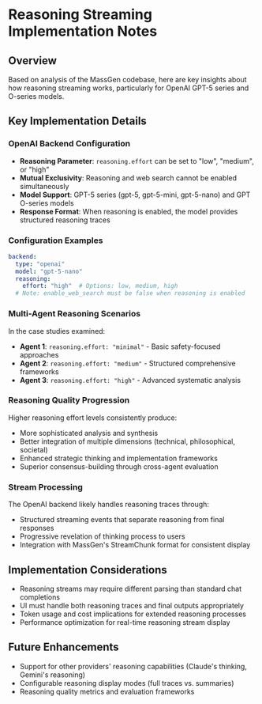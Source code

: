 # Reasoning Streaming Implementation Notes

## Overview
Based on analysis of the MassGen codebase, here are key insights about how reasoning streaming works, particularly for OpenAI GPT-5 series and O-series models.

## Key Implementation Details

### OpenAI Backend Configuration
- **Reasoning Parameter**: `reasoning.effort` can be set to "low", "medium", or "high" 
- **Mutual Exclusivity**: Reasoning and web search cannot be enabled simultaneously
- **Model Support**: GPT-5 series (gpt-5, gpt-5-mini, gpt-5-nano) and GPT O-series models
- **Response Format**: When reasoning is enabled, the model provides structured reasoning traces

### Configuration Examples
```yaml
backend:
  type: "openai"
  model: "gpt-5-nano"
  reasoning:
    effort: "high"  # Options: low, medium, high
  # Note: enable_web_search must be false when reasoning is enabled
```

### Multi-Agent Reasoning Scenarios
In the case studies examined:
- **Agent 1**: `reasoning.effort: "minimal"` - Basic safety-focused approaches
- **Agent 2**: `reasoning.effort: "medium"` - Structured comprehensive frameworks  
- **Agent 3**: `reasoning.effort: "high"` - Advanced systematic analysis

### Reasoning Quality Progression
Higher reasoning effort levels consistently produce:
- More sophisticated analysis and synthesis
- Better integration of multiple dimensions (technical, philosophical, societal)
- Enhanced strategic thinking and implementation frameworks
- Superior consensus-building through cross-agent evaluation

### Stream Processing
The OpenAI backend likely handles reasoning traces through:
- Structured streaming events that separate reasoning from final responses
- Progressive revelation of thinking process to users
- Integration with MassGen's StreamChunk format for consistent display

## Implementation Considerations
- Reasoning streams may require different parsing than standard chat completions
- UI must handle both reasoning traces and final outputs appropriately
- Token usage and cost implications for extended reasoning processes
- Performance optimization for real-time reasoning stream display

## Future Enhancements
- Support for other providers' reasoning capabilities (Claude's thinking, Gemini's reasoning)
- Configurable reasoning display modes (full traces vs. summaries)
- Reasoning quality metrics and evaluation frameworks